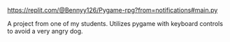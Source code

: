 https://replit.com/@Bennyy126/Pygame-rpg?from=notifications#main.py

A project from one of my students. Utilizes pygame with keyboard controls to avoid 
a very angry dog. 

